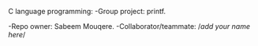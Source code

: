 C language programming:
	-Group project: printf.

-Repo owner: Sabeem Mouqere.
-Collaborator/teammate: /*add your name here*/
